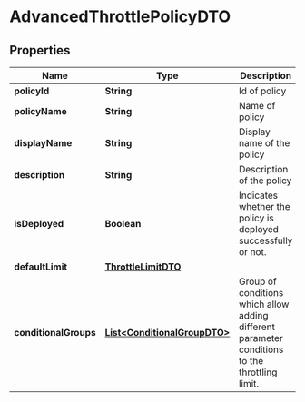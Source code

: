 
# AdvancedThrottlePolicyDTO

## Properties
Name | Type | Description | Notes
------------ | ------------- | ------------- | -------------
**policyId** | **String** | Id of policy |  [optional]
**policyName** | **String** | Name of policy | 
**displayName** | **String** | Display name of the policy |  [optional]
**description** | **String** | Description of the policy |  [optional]
**isDeployed** | **Boolean** | Indicates whether the policy is deployed successfully or not. |  [optional]
**defaultLimit** | [**ThrottleLimitDTO**](ThrottleLimitDTO.md) |  |  [optional]
**conditionalGroups** | [**List&lt;ConditionalGroupDTO&gt;**](ConditionalGroupDTO.md) | Group of conditions which allow adding different parameter conditions to the throttling limit.  |  [optional]



